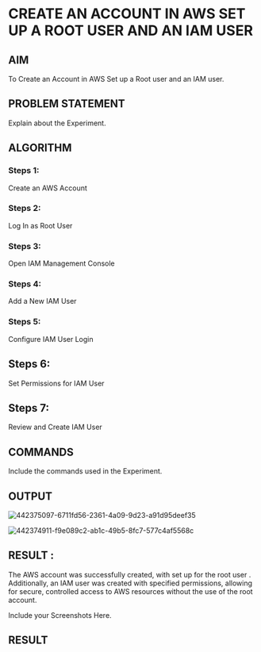 # CREATE AN  ACCOUNT IN AWS SET UP A ROOT USER AND AN IAM USER 

## AIM
To Create an Account in AWS Set up a Root user and an IAM user.
## PROBLEM STATEMENT
Explain about the Experiment.

## ALGORITHM
### Steps 1:
Create an AWS Account
### Steps 2:
Log In as Root User
### Steps 3:
Open IAM Management Console
### Steps 4:
Add a New IAM User
### Steps 5:
Configure IAM User Login
## Steps 6:
Set Permissions for IAM User
## Steps 7:
Review and Create IAM User
## COMMANDS
Include the commands used in the Experiment.

## OUTPUT
![442375097-6711fd56-2361-4a09-9d23-a91d95deef35](https://github.com/user-attachments/assets/11c60190-603d-4337-9248-9083a1f789d4)

![442374911-f9e089c2-ab1c-49b5-8fc7-577c4af5568c](https://github.com/user-attachments/assets/ab66dc43-1686-4a7c-bc01-76c498c02200)

## RESULT :
The AWS account was successfully created, with set up for the root user . Additionally, an IAM user was created with specified permissions, allowing for secure, controlled access to AWS resources without the use of the root account.

 
 Include your Screenshots Here.
## RESULT
 

  



